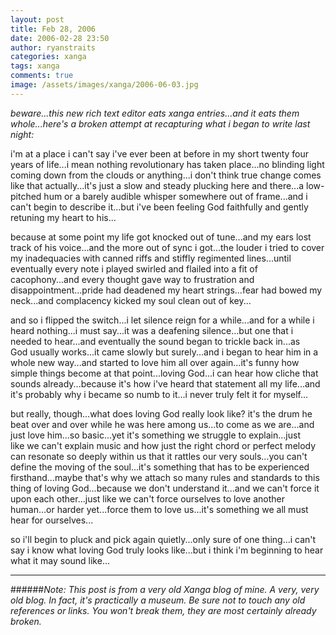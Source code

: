 ```yaml
---
layout: post
title: Feb 28, 2006
date: 2006-02-28 23:50
author: ryanstraits
categories: xanga
tags: xanga
comments: true
image: /assets/images/xanga/2006-06-03.jpg
---
```


*beware...this new rich text editor eats xanga entries...and it eats them whole...here's a broken attempt at recapturing what i began to write last night:*

i'm at a place i can't say i've ever been at before in my short twenty four years of life...i mean nothing revolutionary has taken place...no blinding light coming down from the clouds or anything...i don't think true change comes like that actually...it's just a slow and steady plucking here and there...a low-pitched hum or a barely audible whisper somewhere out of frame...and i can't begin to describe it...but i've been feeling God faithfully and gently retuning my heart to his...

because at some point my life got knocked out of tune...and my ears lost track of his voice...and the more out of sync i got...the louder i tried to cover my inadequacies with canned riffs and stiffly regimented lines...until eventually every note i played swirled and flailed into a fit of cacophony...and every thought gave way to frustration and disappointment...pride had deadened my heart strings...fear had bowed my neck...and complacency kicked my soul clean out of key...

and so i flipped the switch...i let silence reign for a while...and for a while i heard nothing...i must say...it was a deafening silence...but one that i needed to hear...and eventually the sound began to trickle back in...as God usually works...it came slowly but surely...and i began to hear him in a whole new way...and started to love him all over again...it's funny how simple things become at that point...loving God...i can hear how cliche that sounds already...because it's how i've heard that statement all my life...and it's probably why i became so numb to it...i never truly felt it for myself...

but really, though...what does loving God really look like? it's the drum he beat over and over while he was here among us...to come as we are...and just love him...so basic...yet it's something we struggle to explain...just like we can't explain music and how just the right chord or perfect melody can resonate so deeply within us that it rattles our very souls...you can't define the moving of the soul...it's something that has to be experienced firsthand...maybe that's why we attach so many rules and standards to this thing of loving God...because we don't understand it...and we can't force it upon each other...just like we can't force ourselves to love another human...or harder yet...force them to love us...it's something we all must hear for ourselves...

so i'll begin to pluck and pick again quietly...only sure of one thing...i can't say i know what loving God truly looks like...but i think i'm beginning to hear what it may sound like...

---

######*Note: This post is from a very old Xanga blog of mine. A very, very old blog. In fact, it's practically a museum. Be sure not to touch any old references or links. You won't break them, they are most certainly already broken.*
